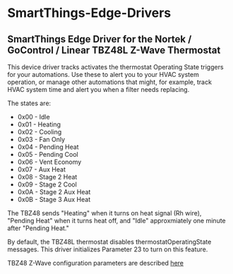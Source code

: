 # SmartThings-Edge-Drivers
<h2>SmartThings Edge Driver for the Nortek / GoControl / Linear TBZ48L Z-Wave Thermostat</h2>
<p>This device driver tracks activates the thermostat Operating State triggers for your automations. Use these to alert you to your HVAC system operation, or manage other automations that might, for example, track HVAC system time and alert you when a filter needs replacing.</p>

<p>The states are:<ul>
<li>    0x00 - Idle
<li>    0x01 - Heating
<li>    0x02 - Cooling
<li>    0x03 - Fan Only
<li>    0x04 - Pending Heat
<li>    0x05 - Pending Cool
<li>    0x06 - Vent Economy
<li>    0x07 - Aux Heat
<li>    0x08 - Stage 2 Heat
<li>    0x09 - Stage 2 Cool
<li>    0x0A - Stage 2 Aux Heat
<li>    0x0B - Stage 3 Aux Heat
</ul>
<p>The TBZ48 sends "Heating" when it turns on heat signal (Rh wire), "Pending Heat" when it turns heat off, and "Idle" approxmiately one minute after "Pending Heat."</p>

<p>By default, the TBZ48L thermostat disables thermostatOperatingState messages. This driver initializes Parameter 23 to turn on this feature.</p>

<p>TBZ48 Z-Wave configuration parameters are described <a href="https://manuals-backend.z-wave.info/make.php?lang=en&sku=GC-TBZ48L&cert=ZC10-17055590">here</a></p>
